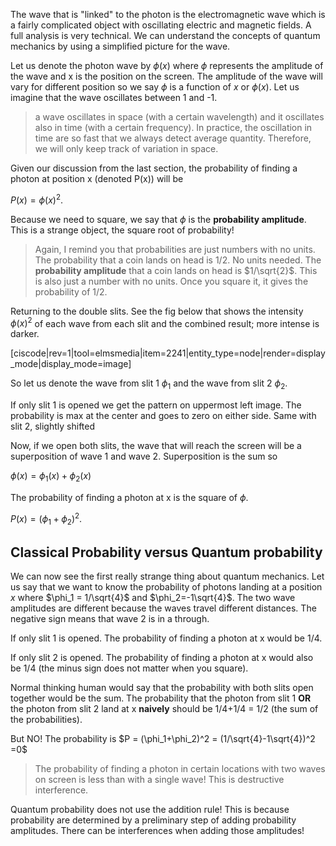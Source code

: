 The wave that is "linked" to the photon is the electromagnetic wave which is a fairly complicated object with oscillating electric and magnetic fields. A full analysis is very technical. We can understand the concepts of quantum mechanics by using a simplified picture for the wave. 

Let us denote the photon wave by $\phi(x)$ where $\phi$ represents the amplitude of the wave and x is the position on the screen. The amplitude of the wave will vary for different position so we say $\phi$ is a function of $x$ or $\phi(x)$. Let us imagine that the wave oscillates between 1 and -1. 

> a wave oscillates in space (with a certain wavelength) and it oscillates also in time (with a certain frequency). In practice, the oscillation in time are so fast that we always detect average quantity. Therefore, we will only keep track of variation in space. 

Given our discussion from the last section, the probability of finding a photon at position x (denoted P(x)) will be 

$P(x) = \phi(x)^2$. 

Because we need to square, we say that $\phi$ is the **probability amplitude**. This is a strange object, the square root of probability!

> Again, I remind you that probabilities are just numbers with no units. The probability that a coin lands on head is 1/2. No units needed. The **probability amplitude** that a coin lands on head is $1/\sqrt{2}$. This is also just a number with no units. Once you square it, it gives the probability of 1/2.

Returning to the double slits. See the fig below that shows the intensity $\phi(x)^2$ of each wave from each slit and the combined result; more intense is darker. 

[ciscode|rev=1|tool=elmsmedia|item=2241|entity_type=node|render=display_mode|display_mode=image]

So let us denote the wave from slit 1 $\phi_1$ and the wave from slit 2 $\phi_2$. 

If only slit 1 is opened we get the pattern on uppermost left image. The probability is max at the center and goes to zero on either side. Same with slit 2, slightly shifted 

Now, if we open both slits, the wave that will reach the screen will be a superposition of wave 1 and wave 2. Superposition is the sum so 

$\phi(x) =\phi_1(x)+\phi_2(x)$

The probability of finding a photon at x is the square of $\phi$. 

$P(x) = (\phi_1+\phi_2)^2$.

## Classical Probability versus Quantum probability

We can now see the first really strange thing about quantum mechanics. Let us say that we want to know the probability of photons landing at a position $x$ where $\phi_1 = 1/\sqrt{4}$ and $\phi_2=-1\sqrt{4}$. The two wave amplitudes are different because the waves travel different distances. The negative sign means that wave 2 is in a through. 

If only slit 1 is opened. The probability of finding a photon at x would be 1/4. 

If only slit 2 is opened. The probability of finding a photon at x would also be 1/4 (the minus sign does not matter when you square). 

Normal thinking human would say that the probability with both slits open together would be the sum. The probability that the photon from slit 1 **OR** the photon from slit 2 land at x **naively** should be 1/4+1/4 = 1/2 (the sum of the probabilities). 

But NO! The probability is $P = (\phi_1+\phi_2)^2 = (1/\sqrt{4}-1\sqrt{4})^2 =0$

> The probability of finding a photon in certain locations with two waves on screen is less than with a single wave! This is destructive interference.

Quantum probability does not use the addition rule! This is because probability are determined by a preliminary step of adding probability amplitudes. There can be interferences when adding those amplitudes!

